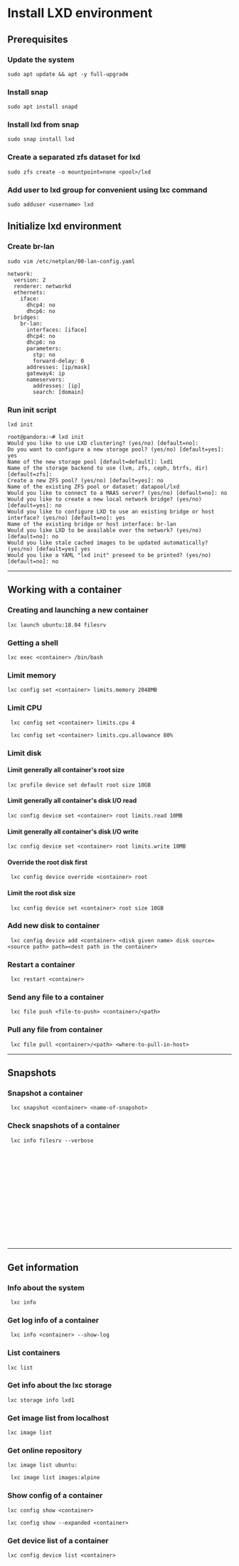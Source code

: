 # Install LXD environment
## Prerequisites
### Update the system
```sudo apt update && apt -y full-upgrade ```

 ### Install snap
```sudo apt install snapd```

### Install lxd from snap
```sudo snap install lxd```
### Create a separated zfs dataset for lxd
```sudo zfs create -o mountpoint=none <pool>/lxd```
### Add user to lxd group for convenient using lxc command
```sudo adduser <username> lxd```

## Initialize lxd environment

### Create br-lan
```sudo vim /etc/netplan/00-lan-config.yaml ```
```
network:
  version: 2
  renderer: networkd
  ethernets:
    iface:
      dhcp4: no
      dhcp6: no
  bridges:
    br-lan:
      interfaces: [iface]
      dhcp4: no
      dhcp6: no
      parameters:
        stp: no
        forward-delay: 0
      addresses: [ip/mask]
      gateway4: ip
      nameservers:
        addresses: [ip]
        search: [domain]

```


### Run init script

```lxd init```
```
root@pandora:~# lxd init
Would you like to use LXD clustering? (yes/no) [default=no]: 
Do you want to configure a new storage pool? (yes/no) [default=yes]: yes
Name of the new storage pool [default=default]: lxd1
Name of the storage backend to use (lvm, zfs, ceph, btrfs, dir) [default=zfs]: 
Create a new ZFS pool? (yes/no) [default=yes]: no
Name of the existing ZFS pool or dataset: datapool/lxd
Would you like to connect to a MAAS server? (yes/no) [default=no]: no
Would you like to create a new local network bridge? (yes/no) [default=yes]: no
Would you like to configure LXD to use an existing bridge or host interface? (yes/no) [default=no]: yes
Name of the existing bridge or host interface: br-lan
Would you like LXD to be available over the network? (yes/no) [default=no]: no
Would you like stale cached images to be updated automatically? (yes/no) [default=yes] yes
Would you like a YAML "lxd init" preseed to be printed? (yes/no) [default=no]: no
```
---
## Working with a container

### Creating and launching a new container
```lxc launch ubuntu:18.04 filesrv```

### Getting a shell
```lxc exec <container> /bin/bash```

### Limit memory
``` lxc config set <container> limits.memory 2048MB ```
### Limit CPU
``` lxc config set <container> limits.cpu 4```

``` lxc config set <container> limits.cpu.allowance 80%```

### Limit disk
#### Limit generally all container's root size
```lxc profile device set default root size 10GB```

#### Limit generally all container's disk I/O read
```lxc config device set <container> root limits.read 10MB```

#### Limit generally all container's disk I/O write
```lxc config device set <container> root limits.write 10MB```

#### Override the root disk first
``` lxc config device override <container> root```
#### Limit the root disk size 
``` lxc config device set <container> root size 10GB```

### Add new disk to container
``` lxc config device add <container> <disk given name> disk source=<source path> path=<dest path in the container>```

### Restart a container
``` lxc restart <container>```

### Send any file to a container
``` lxc file push <file-to-push> <container>/<path>```

### Pull any file from container
``` lxc file pull <container>/<path> <where-to-pull-in-host>```

---

## Snapshots

### Snapshot a container
``` lxc snapshot <container> <name-of-snapshot>```

### Check snapshots of a container
``` lxc info filesrv --verbose```
### 
``` ```
### 
``` ```
### 
``` ```
### 
``` ```
### 
``` ```
### 
``` ```

---
## Get information
### Info about the system
``` lxc info```

### Get log info of a container
``` lxc info <container> --show-log```

### List containers
```lxc list```

### Get info about the lxc storage
```lxc storage info lxd1```

### Get image list from localhost
```lxc image list```

### Get online repository
``` lxc image list ubuntu: ```

``` lxc image list images:alpine```

### Show config of a container
```lxc config show <container>```

```lxc config show --expanded <container>```

### Get device list of a container
```lxc config device list <container>```
